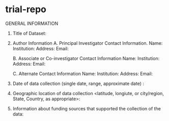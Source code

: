 # trial-repo

GENERAL INFORMATION

1. Title of Dataset: 

2. Author Information
	A. Principal Investigator Contact Information.
		Name: 
		Institution: 
		Address: 
		Email: 

	B. Associate or Co-investigator Contact Information
		Name: 
		Institution: 
		Address: 
		Email: 

	C. Alternate Contact Information
		Name: 
		Institution: 
		Address: 
		Email: 

3. Date of data collection (single date, range, approximate date) <suggested format YYYY-MM-DD>: 

4. Geographic location of data collection <latitude, longiute, or city/region, State, Country, as appropriate>: 

5. Information about funding sources that supported the collection of the data: 
